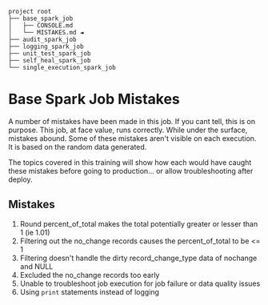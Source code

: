 ```shell
project root
├── base_spark_job
│   ├── CONSOLE.md
│   └── MISTAKES.md ◄
├── audit_spark_job
├── logging_spark_job
├── unit_test_spark_job
├── self_heal_spark_job
└── single_execution_spark_job
```

# Base Spark Job Mistakes

A number of mistakes have been made in this job. If you cant tell, this is on purpose. This job, at face value, runs
correctly. While under the surface, mistakes abound. Some of these mistakes aren't visible on each execution. It is
based on the random data generated.

The topics covered in this training will show how each would have caught these mistakes before going to production...
or allow troubleshooting after deploy.

## Mistakes
1. Round percent_of_total makes the total potentially greater or lesser than 1 (ie 1.01)
2. Filtering out the no_change records causes the percent_of_total to be <= 1
3. Filtering doesn't handle the dirty record_change_type data of nochange and NULL
4. Excluded the no_change records too early
5. Unable to troubleshoot job execution for job failure or data quality issues
6. Using `print` statements instead of logging